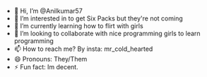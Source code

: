 - 👋 Hi, I’m @Anilkumar57
- 👀 I’m interested in to get Six Packs but they're not coming
- 🌱 I’m currently learning how to flirt with girls
- 💞️ I’m looking to collaborate with nice programming girls to learn programming 
- 📫 How to reach me? By insta: mr_cold_hearted
- 😄 Pronouns: They/Them
- ⚡ Fun fact: Im decent.

<!---
Anilkumar57/Anilkumar57 is a ✨ special ✨ repository because its `README.md` (this file) appears on your GitHub profile.
You can click the Preview link to take a look at your changes.
--->
